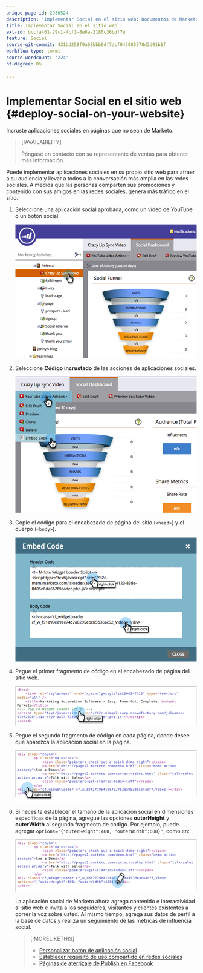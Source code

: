```yaml
---
unique-page-id: 2950524
description: 'Implementar Social en el sitio web: Documentos de Marketo: documentación del producto'
title: Implementar Social en el sitio web
exl-id: bccfa461-29c1-4cf1-8e6a-2186c36bdf7e
feature: Social
source-git-commit: 431bd258f9a68bbb9df7acf043085578d3d91b1f
workflow-type: tm+mt
source-wordcount: '224'
ht-degree: 0%

---
```


# Implementar Social en el sitio web {#deploy-social-on-your-website}

Incruste aplicaciones sociales en páginas que no sean de Marketo.

>[!AVAILABILITY]
>
>Póngase en contacto con su representante de ventas para obtener más información.

Puede implementar aplicaciones sociales en su propio sitio web para atraer a su audiencia y llevar a todos a la conversación más amplia en las redes sociales. A medida que las personas comparten sus promociones y contenido con sus amigos en las redes sociales, genera más tráfico en el sitio.

1. Seleccione una aplicación social aprobada, como un vídeo de YouTube o un botón social.

   ![](assets/image2015-5-12-11-3a43-3a24.png)

1. Seleccione **Código incrustado** de las acciones de aplicaciones sociales.

   ![](assets/image2015-5-12-12-3a59-3a46.png)

1. Copie el código para el encabezado de página del sitio (`<head>`) y el cuerpo (`<body>`).

   ![](assets/image2015-5-12-13-3a3-3a34.png)

1. Pegue el primer fragmento de código en el encabezado de página del sitio web.

   ![](assets/socialonsite-embedhead.png)

1. Pegue el segundo fragmento de código en cada página, donde desee que aparezca la aplicación social en la página.

   ![](assets/socialonsite-embedwidget.png)

1. Si necesita establecer el tamaño de la aplicación social en dimensiones específicas de la página, agregue las opciones **outerHeight** y **outerWidth** al segundo fragmento de código. Por ejemplo, puede agregar `options='{"outerHeight":400, "outerWidth":600}'`, como en:

   ![](assets/socialonsite-resizewidget2.png)

   La aplicación social de Marketo ahora agrega contenido e interactividad al sitio web e invita a los seguidores, visitantes y clientes existentes a correr la voz sobre usted. Al mismo tiempo, agrega sus datos de perfil a la base de datos y realiza un seguimiento de las métricas de influencia social.

   >[!MORELIKETHIS]
   >
   >* [Personalizar botón de aplicación social](/help/marketo/product-docs/demand-generation/social/configuring-social-actions/customize-social-app-button.md)
   >* [Establecer requisito de uso compartido en redes sociales](/help/marketo/product-docs/demand-generation/social/social-functions/set-social-share-requirement.md)
   >* [Páginas de aterrizaje de Publish en Facebook](/help/marketo/product-docs/demand-generation/facebook/publish-landing-pages-to-facebook.md)

